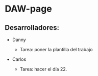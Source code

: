 # DAW-page
## Desarrolladores:
- Danny
    - Tarea: poner la plantilla del trabajo

- Carlos 
    - Tarea: hacer el día 22.
